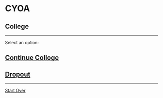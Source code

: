 # CYOA
## College
---
Select an option:
## [Continue Colloge](graduated/graduated.md)
## [Dropout]()
---
[Start Over](../home.md)